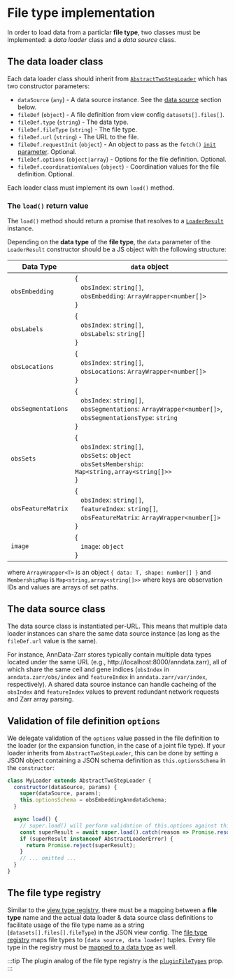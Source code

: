 # File type implementation

In order to load data from a particlar **file type**, two classes must be implemented: a _data loader_ class and a _data source_ class.

## The data loader class

Each data loader class should inherit from [`AbstractTwoStepLoader`](../packages/vit-s/src/data/AbstractTwoStepLoader.js) which has two constructor parameters:

- `dataSource` (`any`) - A data source instance. See the [data source](#the-data-source) section below.
- `fileDef` (`object`) - A file definition from view config `datasets[].files[]`.
- `fileDef.type` (`string`) - The data type.
- `fileDef.fileType` (`string`) - The file type.
- `fileDef.url` (`string`) - The URL to the file.
- `fileDef.requestInit` (`object`) - An object to pass as the `fetch()` [`init` parameter](https://developer.mozilla.org/en-US/docs/Web/API/fetch#parameters). Optional.
- `fileDef.options` (`object|array`) - Options for the file definition. Optional.
- `fileDef.coordinationValues` (`object`) - Coordination values for the file definition. Optional.

Each loader class must implement its own `load()` method.

### The `load()` return value

The `load()` method should return a promise that resolves to a [`LoaderResult`](../packages/vit-s/src/data/LoaderResult.js) instance.

Depending on the **data type** of the **file type**, the `data` parameter of the `LoaderResult` constructor should be a JS object with the following structure:

| Data Type | `data` object |
|-----|-----|
| `obsEmbedding` | { <br/> &nbsp;&nbsp; `obsIndex`: `string[]`, <br/> &nbsp;&nbsp; `obsEmbedding`: `ArrayWrapper<number[]>` <br/> } |
| `obsLabels` | { <br/> &nbsp;&nbsp; `obsIndex`: `string[]`, <br/> &nbsp;&nbsp; `obsLabels`: `string[]` <br/> } |
| `obsLocations` | { <br/> &nbsp;&nbsp; `obsIndex`: `string[]`, <br/> &nbsp;&nbsp; `obsLocations`: `ArrayWrapper<number[]>` <br/> } |
| `obsSegmentations` | { <br/> &nbsp;&nbsp; `obsIndex`: `string[]`, <br/> &nbsp;&nbsp; `obsSegmentations`: `ArrayWrapper<number[]>`, <br/> &nbsp;&nbsp; `obsSegmentationsType`: `string` <br/> } |
| `obsSets` | { <br/> &nbsp;&nbsp; `obsIndex`: `string[]`, <br/> &nbsp;&nbsp; `obsSets`: `object` <br/> &nbsp;&nbsp; `obsSetsMembership`: `Map<string,array<string[]>>` <br/> } |
| `obsFeatureMatrix` | { <br/> &nbsp;&nbsp; `obsIndex`: `string[]`, <br/> &nbsp;&nbsp; `featureIndex`: `string[]`, <br/> &nbsp;&nbsp; `obsFeatureMatrix`: `ArrayWrapper<number[]>` <br/> } |
| `image` | { <br/> &nbsp;&nbsp; `image`: `object` <br/> } |

where `ArrayWrapper<T>` is an object `{ data: T, shape: number[] }` and `MembershipMap` is `Map<string,array<string[]>>` where keys are observation IDs and values are arrays of set paths.

## The data source class

The data source class is instantiated per-URL.
This means that multiple data loader instances can share the same data source instance (as long as the `fileDef.url` value is the same).

For instance, AnnData-Zarr stores typically contain multiple data types located under the same URL (e.g., http://localhost:8000/anndata.zarr), all of which share the same cell and gene indices (`obsIndex` in `anndata.zarr/obs/index` and `featureIndex` in `anndata.zarr/var/index`, respectively). A shared data source instance can handle cacheing of the `obsIndex` and `featureIndex` values to prevent redundant network requests and Zarr array parsing.

## Validation of file definition `options`

We delegate validation of the `options` value passed in the file definition to the loader (or the expansion function, in the case of a joint file type).
If your loader inherits from `AbstractTwoStepLoader`, this can be done by setting a JSON object containing a JSON schema definition as `this.optionsSchema` in the `constructor`:

```js
class MyLoader extends AbstractTwoStepLoader {
  constructor(dataSource, params) {
    super(dataSource, params);
    this.optionsSchema = obsEmbeddingAnndataSchema;
  }

  async load() {
    // super.load() will perform validation of this.options against this.optionsSchema
    const superResult = await super.load().catch(reason => Promise.resolve(reason));
    if (superResult instanceof AbstractLoaderError) {
      return Promise.reject(superResult);
    }
    // ... omitted ...
  }
}
```

## The file type registry

Similar to the [view type registry](./plugin-view-types.md#the-view-type-registry), there must be a mapping between a **file type** name and the actual data loader & data source class definitions to facilitate usage of the file type name as a string (`datasets[].files[].fileType`) in the JSON view config. 
The [file type registry](../packages/main/all/src/base-plugins.ts) maps file types to `[data source, data loader]` tuples.
Every file type in the registry must be [mapped to a data type](../packages/constants-internal/src/app/constant-relationships.js) as well.

:::tip
The plugin analog of the file type registry is the [`pluginFileTypes`](/docs/dev-plugins/#plugin-file-types) prop.
:::